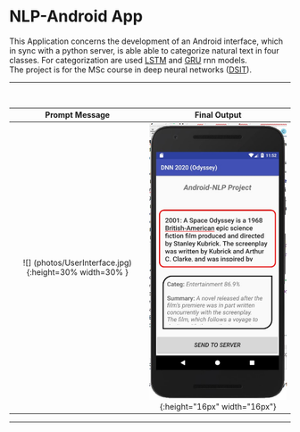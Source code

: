 # NLP-Android App

This Application concerns the development of an Android interface, which in sync with a python server, is able able to categorize natural text in four classes. 
For categorization are used [LSTM](https://en.wikipedia.org/wiki/Long_short-term_memory)  and [GRU](https://en.wikipedia.org/wiki/Gated_recurrent_unit) rnn models. <br>
The project is for the MSc course in deep neural networks ([DSIT](http://dsit.di.uoa.gr/)).

***


<br> 




Prompt Message                                          |  Final Output
:------------------------------------------------------:|:-------------------------:
![] (photos/UserInterface.jpg) {:height=30%  width=30% }  |![](photos/ui_SpOdyssey.jpg ){:height="16px" width="16px"}

***
